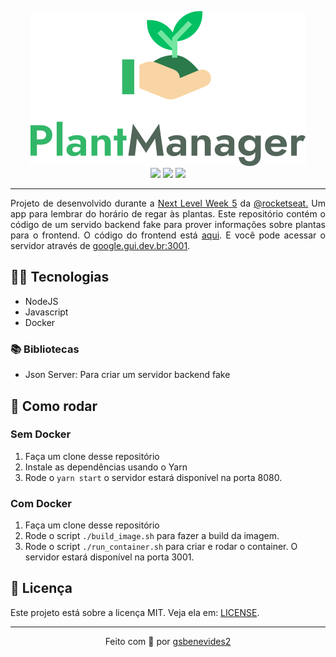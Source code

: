 <p align="center">
<img alt="PlantManager" title="PlantManager" src=".github/logo.svg" />
<br>
<img src="https://img.shields.io/badge/JavaScript-32B768?style=for-the-badge&logo=javascript&logoColor=white">
<img src="https://img.shields.io/badge/NodeJS-32B768?style=for-the-badge&logo=nodedotjs&logoColor=white">
<img src="https://img.shields.io/badge/Docker-32B768?style=for-the-badge&logo=docker&logoColor=white">
<br>
</p>
<hr>
<p align="justify" >Projeto de desenvolvido durante a <a href="https://nextlevelweek.com">Next Level Week 5</a> da <a href="https://github.com/rocketseat">@rocketseat.</a> Um app para lembrar do horário de regar às plantas. Este repositório contém o código de um servido backend fake para prover informações sobre plantas para o frontend. O código do frontend está <a href="https://github.com/gsbenevides2/nlw-05-plantmanager">aqui</a>. E você pode acessar o servidor através de <a href="http://google.gui.dev.br:3001">google.gui.dev.br:3001</a>.</p>

<h2>👨‍💻 Tecnologias</h2>
<ul>
<li>NodeJS</li>
<li>Javascript</li>
<li>Docker</li>
</ul>
<h3>📚 Bibliotecas</h3>
<ul>
<li>Json Server: Para criar um servidor backend fake</li>
</ul>

<h2>🏃 Como rodar</h2>
<h3>Sem Docker</h3>
<ol>
<li>Faça um clone desse repositório</li>
<li>Instale as dependências usando o Yarn</li>
<li>Rode o <code>yarn start</code> o servidor estará disponível na porta 8080.</li>
</ol>
<h3>Com Docker</h3>
<ol>
<li>Faça um clone desse repositório</li>
<li>Rode o script <code>./build_image.sh</code> para fazer a build da imagem.</li>
<li>Rode o script <code>./run_container.sh</code> para criar e rodar o container. O servidor estará disponível na porta 3001.</li>
</ol>

<h2>📃 Licença</h2>
<p>Este projeto está sobre a licença MIT. Veja ela em: <a href="LICENSE">LICENSE</a>.</p>
<hr/>
<p align="center">Feito com 💚 por <a href="https://gui.dev.br">gsbenevides2</a><b>

